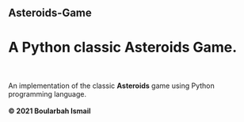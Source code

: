 ## Asteroids-Game
# A Python classic Asteroids Game. <br /><br />
An implementation of the classic <b>Asteroids</b> game using Python programming language. <br /><br />
<b>&copy; 2021 Boularbah Ismail</b>
